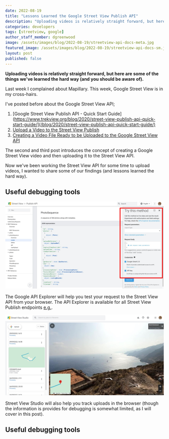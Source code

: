 ```yaml
---
date: 2022-08-19
title: "Lessons Learned the Google Street View Publish API"
description: "Uploading videos is relatively straight forward, but here are some of the things we've learned the hard way (and you should be aware of)."
categories: developers
tags: [streetview, google]
author_staff_member: dgreenwood
image: /assets/images/blog/2022-08-19/streetview-api-docs-meta.jpg
featured_image: /assets/images/blog/2022-08-19/streetview-api-docs-sm.jpg
layout: post
published: false
---
```


**Uploading videos is relatively straight forward, but here are some of the things we've learned the hard way (and you should be aware of).**

Last week I complained about Mapillary. This week, Google Street View is in my cross-hairs.

I've posted before about the Google Street View API;

1. [Google Street View Publish API - Quick Start Guide](https://www.trekview.org/blog/2020/street-view-publish-api-quick-start-guide/](/blog/2020/street-view-publish-api-quick-start-guide/)
2. [Upload a Video to the Street View Publish](/blog/2021/upload-video-street-view-publish-api)
3. [Creating a Video File Ready to be Uploaded to the Google Street View API](/blog/2022/create-google-street-view-video-publish-api)

The second and third post introduces the concept of creating a Google Street View video and then uploading it to the Street View API.

Now we've been working the Street View API for some time to upload videos, I wanted to share some of our findings (and lessons learned the hard way).

## Useful debugging tools

<img class="img-fluid" src="/assets/images/blog/2022-08-19/google-api-explorer.jpeg
" alt="Google Street View API Explorer" title="Google Street View API Explorer" />

The Google API Explorer will help you test your request to the Street View API from your browser. The API Explorer is available for all Street View Publish endpoints [e.g.](https://developers.google.com/streetview/publish/reference/rest/v1/photoSequence/create#PhotoSequence).

<img class="img-fluid" src="/assets/images/blog/2022-08-19/street-view-studio-ui.jpeg
" alt="Google Street View Studio" title="Google Street View Studio" />

Street View Studio will also help you track uploads in the browser (though the information is provides for debugging is somewhat limited, as I will cover in this post).

## Useful debugging tools



